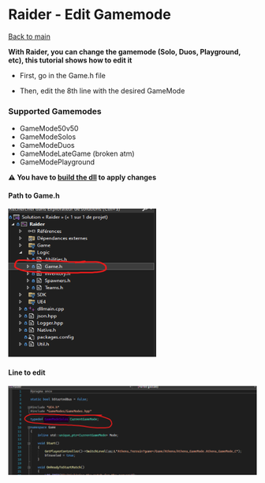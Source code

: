 # Raider - Edit Gamemode

[Back to main](../main.md)

**With Raider, you can change the gamemode (Solo, Duos, Playground, etc), this tutorial shows how to edit it**

- First, go in the Game.h file

- Then, edit the 8th line with the desired GameMode

### Supported Gamemodes
- GameMode50v50
- GameModeSolos
- GameModeDuos
- GameModeLateGame (broken atm)
- GameModePlayground

**⚠️ You have to [build the dll](docs/build.md) to apply changes**

#### Path to Game.h
<img src="../assets/Game_header_path.png" alt="Path To Game.h Image"  width="300" height="300">

#### Line to edit
<img src="../assets/GameModeToEdit.png" alt="Line To Edit Image"  width="600">